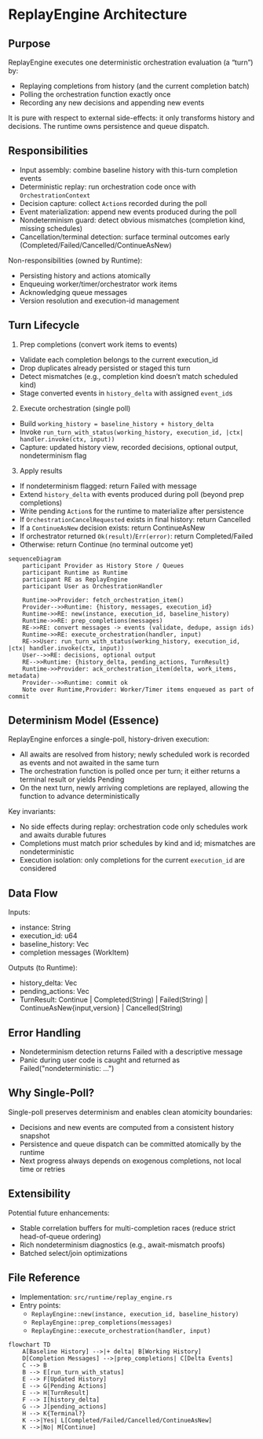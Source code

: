 # ReplayEngine Architecture

## Purpose

ReplayEngine executes one deterministic orchestration evaluation (a “turn”) by:
- Replaying completions from history (and the current completion batch)
- Polling the orchestration function exactly once
- Recording any new decisions and appending new events

It is pure with respect to external side-effects: it only transforms history and decisions. The runtime owns persistence and queue dispatch.

## Responsibilities

- Input assembly: combine baseline history with this-turn completion events
- Deterministic replay: run orchestration code once with `OrchestrationContext`
- Decision capture: collect `Action`s recorded during the poll
- Event materialization: append new events produced during the poll
- Nondeterminism guard: detect obvious mismatches (completion kind, missing schedules)
- Cancellation/terminal detection: surface terminal outcomes early (Completed/Failed/Cancelled/ContinueAsNew)

Non-responsibilities (owned by Runtime):
- Persisting history and actions atomically
- Enqueuing worker/timer/orchestrator work items
- Acknowledging queue messages
- Version resolution and execution-id management

## Turn Lifecycle

1) Prep completions (convert work items to events)
- Validate each completion belongs to the current execution_id
- Drop duplicates already persisted or staged this turn
- Detect mismatches (e.g., completion kind doesn’t match scheduled kind)
- Stage converted events in `history_delta` with assigned `event_id`s

2) Execute orchestration (single poll)
- Build `working_history = baseline_history + history_delta`
- Invoke `run_turn_with_status(working_history, execution_id, |ctx| handler.invoke(ctx, input))`
- Capture: updated history view, recorded decisions, optional output, nondeterminism flag

3) Apply results
- If nondeterminism flagged: return Failed with message
- Extend `history_delta` with events produced during poll (beyond prep completions)
- Write pending `Action`s for the runtime to materialize after persistence
- If `OrchestrationCancelRequested` exists in final history: return Cancelled
- If a `ContinueAsNew` decision exists: return ContinueAsNew
- If orchestrator returned `Ok(result)`/`Err(error)`: return Completed/Failed
- Otherwise: return Continue (no terminal outcome yet)

```mermaid
sequenceDiagram
    participant Provider as History Store / Queues
    participant Runtime as Runtime
    participant RE as ReplayEngine
    participant User as OrchestrationHandler

    Runtime->>Provider: fetch_orchestration_item()
    Provider-->>Runtime: {history, messages, execution_id}
    Runtime->>RE: new(instance, execution_id, baseline_history)
    Runtime->>RE: prep_completions(messages)
    RE->>RE: convert messages -> events (validate, dedupe, assign ids)
    Runtime->>RE: execute_orchestration(handler, input)
    RE->>User: run_turn_with_status(working_history, execution_id, |ctx| handler.invoke(ctx, input))
    User-->>RE: decisions, optional output
    RE-->>Runtime: {history_delta, pending_actions, TurnResult}
    Runtime->>Provider: ack_orchestration_item(delta, work_items, metadata)
    Provider-->>Runtime: commit ok
    Note over Runtime,Provider: Worker/Timer items enqueued as part of commit
```

## Determinism Model (Essence)

ReplayEngine enforces a single-poll, history-driven execution:
- All awaits are resolved from history; newly scheduled work is recorded as events and not awaited in the same turn
- The orchestration function is polled once per turn; it either returns a terminal result or yields Pending
- On the next turn, newly arriving completions are replayed, allowing the function to advance deterministically

Key invariants:
- No side effects during replay: orchestration code only schedules work and awaits durable futures
- Completions must match prior schedules by kind and id; mismatches are nondeterministic
- Execution isolation: only completions for the current `execution_id` are considered

## Data Flow

Inputs:
- instance: String
- execution_id: u64
- baseline_history: Vec<Event>
- completion messages (WorkItem)

Outputs (to Runtime):
- history_delta: Vec<Event>
- pending_actions: Vec<Action>
- TurnResult: Continue | Completed(String) | Failed(String) | ContinueAsNew{input,version} | Cancelled(String)

## Error Handling

- Nondeterminism detection returns Failed with a descriptive message
- Panic during user code is caught and returned as Failed("nondeterministic: ...")

## Why Single-Poll?

Single-poll preserves determinism and enables clean atomicity boundaries:
- Decisions and new events are computed from a consistent history snapshot
- Persistence and queue dispatch can be committed atomically by the runtime
- Next progress always depends on exogenous completions, not local time or retries

## Extensibility

Potential future enhancements:
- Stable correlation buffers for multi-completion races (reduce strict head-of-queue ordering)
- Rich nondeterminism diagnostics (e.g., await-mismatch proofs)
- Batched select/join optimizations

## File Reference

- Implementation: `src/runtime/replay_engine.rs`
- Entry points:
  - `ReplayEngine::new(instance, execution_id, baseline_history)`
  - `ReplayEngine::prep_completions(messages)`
  - `ReplayEngine::execute_orchestration(handler, input)`

```mermaid
flowchart TD
    A[Baseline History] -->|+ delta| B[Working History]
    D[Completion Messages] -->|prep_completions| C[Delta Events]
    C --> B
    B --> E[run_turn_with_status]
    E --> F[Updated History]
    E --> G[Pending Actions]
    E --> H[TurnResult]
    F --> I[history_delta]
    G --> J[pending_actions]
    H --> K{Terminal?}
    K -->|Yes| L[Completed/Failed/Cancelled/ContinueAsNew]
    K -->|No| M[Continue]
```



